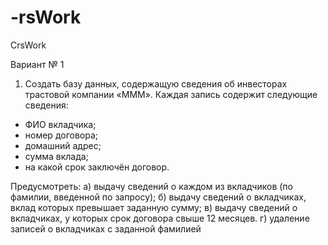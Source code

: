 # -rsWork
СrsWork

Вариант № 1

1.	Создать базу данных, содержащую сведения об инвесторах трастовой компании «MMM». Каждая запись содержит следующие сведения:
-	ФИО вкладчика;
-	номер договора;
-	домашний адрес;
-	сумма вклада;
-	на какой срок заключён договор.

Предусмотреть:
а) выдачу сведений о каждом из вкладчиков (по фамилии, введенной по запросу);
б) выдачу сведений о вкладчиках, вклад которых превышает заданную сумму;
в) выдачу сведений о вкладчиках, у которых срок договора свыше 12 месяцев.
г) удаление записей о вкладчиках с заданной фамилией
